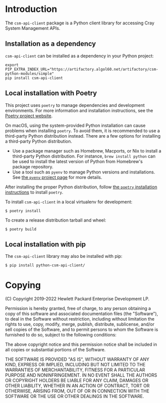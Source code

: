 # Introduction

The `csm-api-client` package is a Python client library for accessing
Cray System Management APIs.

## Installation as a dependency

`csm-api-client` can be installed as a dependency in your Python project:

```
export PIP_EXTRA_INDEX_URL="https://artifactory.algol60.net/artifactory/csm-python-modules/simple"
pip install csm-api-client
```

## Local installation with Poetry

This project uses `poetry` to manage dependencies and development environments.
For more information and installation instructions, see the [Poetry project
website](https://python-poetry.org/).

On macOS, using the system-provided Python installation can cause problems when
installing `poetry`. To avoid them, it is recommended to use a third-party
Python distribution instead. There are a few options for installing a
third-party Python distribution.

* Use a package manager such as Homebrew, Macports, or Nix to install a
  third-party Python distribution. For instance, `brew install python` can be
  used to install the latest version of Python from Homebrew's package
  repository.
* Use a tool such as `pyenv` to manage Python versions and installations. See
  [the `pyenv` project page](https://github.com/pyenv/pyenv/) for more details.

After installing the proper Python distribution, follow [the `poetry`
installation
instructions](https://python-poetry.org/docs/#installing-with-the-official-installer)
to install `poetry`.

To install `csm-api-client` in a local virtualenv for development:

```
$ poetry install
```

To create a release distribution tarball and wheel:

```
$ poetry build
```

## Local installation with pip

The `csm-api-client` library may also be installed with pip:

```
$ pip install python-csm-api-client/
```

# Copying

(C) Copyright 2019-2022 Hewlett Packard Enterprise Development LP.

Permission is hereby granted, free of charge, to any person obtaining a
copy of this software and associated documentation files (the "Software"),
to deal in the Software without restriction, including without limitation
the rights to use, copy, modify, merge, publish, distribute, sublicense,
and/or sell copies of the Software, and to permit persons to whom the
Software is furnished to do so, subject to the following conditions:

The above copyright notice and this permission notice shall be included
in all copies or substantial portions of the Software.

THE SOFTWARE IS PROVIDED "AS IS", WITHOUT WARRANTY OF ANY KIND, EXPRESS OR
IMPLIED, INCLUDING BUT NOT LIMITED TO THE WARRANTIES OF MERCHANTABILITY,
FITNESS FOR A PARTICULAR PURPOSE AND NONINFRINGEMENT.  IN NO EVENT SHALL
THE AUTHORS OR COPYRIGHT HOLDERS BE LIABLE FOR ANY CLAIM, DAMAGES OR
OTHER LIABILITY, WHETHER IN AN ACTION OF CONTRACT, TORT OR OTHERWISE,
ARISING FROM, OUT OF OR IN CONNECTION WITH THE SOFTWARE OR THE USE OR
OTHER DEALINGS IN THE SOFTWARE.
